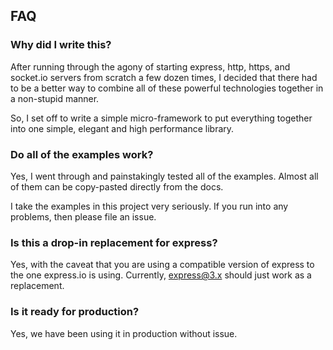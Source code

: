 
## FAQ

### Why did I write this?

After running through the agony of starting express, http, https, and socket.io servers from scratch a few dozen times, I decided that there had to be a better way to combine all of these powerful technologies together in a non-stupid manner.  

So, I set off to write a simple micro-framework to put everything together into one simple, elegant and high performance library.

### Do all of the examples work?

Yes, I went through and painstakingly tested all of the examples.  Almost all of them can be copy-pasted directly from the docs.

I take the examples in this project very seriously.  If you run into any problems, then please file an issue.

### Is this a drop-in replacement for express?

Yes, with the caveat that you are using a compatible version of express to the one express.io is using. Currently, express@3.x should just work as a replacement.

### Is it ready for production?

Yes, we have been using it in production without issue.
